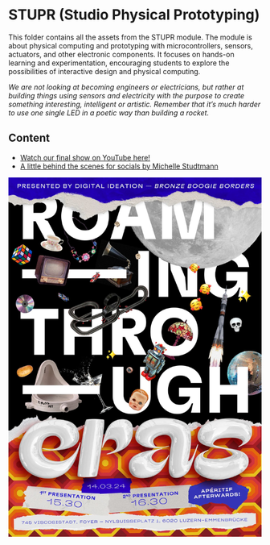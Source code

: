 # STUPR (Studio Physical Prototyping)
This folder contains all the assets from the STUPR module. The module is about physical computing and prototyping with microcontrollers, sensors, actuators, and other electronic components. It focuses on hands-on learning and experimentation, encouraging students to explore the possibilities of interactive design and physical computing.

*We are not looking at becoming engineers or electricians, but rather at building things using sensors and electricity with the purpose to create something interesting, intelligent or artistic. Remember that it’s much harder to use one single LED in a poetic way than building a rocket.*

## Content
* [Watch our final show on YouTube here!](https://www.youtube.com/watch?v=cLEtudjUL4A)
* [A little behind the scenes for socials by Michelle Studtmann](./BTS_Stupr.mp4)

![Poster for the show by Arwen Bättig](./pics/Poster_Stupr.jpeg)